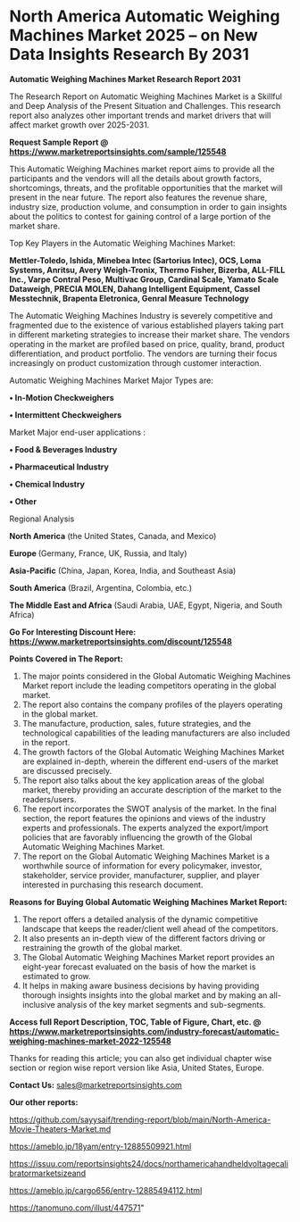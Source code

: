 # North America Automatic Weighing Machines Market 2025 – on New Data Insights Research By 2031

<strong>Automatic Weighing Machines Market Research Report 2031</strong>

The Research Report on Automatic Weighing Machines Market is a Skillful and Deep Analysis of the Present Situation and Challenges. This research report also analyzes other important trends and market drivers that will affect market growth over 2025-2031.

<strong>Request Sample Report @ <a href=https://www.marketreportsinsights.com/sample/125548>https://www.marketreportsinsights.com/sample/125548</a></strong>

This Automatic Weighing Machines market report aims to provide all the participants and the vendors will all the details about growth factors, shortcomings, threats, and the profitable opportunities that the market will present in the near future. The report also features the revenue share, industry size, production volume, and consumption in order to gain insights about the politics to contest for gaining control of a large portion of the market share.

Top Key Players in the Automatic Weighing Machines Market:

<strong>Mettler-Toledo, Ishida, Minebea Intec (Sartorius Intec), OCS, Loma Systems, Anritsu, Avery Weigh-Tronix, Thermo Fisher, Bizerba, ALL-FILL Inc., Varpe Contral Peso, Multivac Group, Cardinal Scale, Yamato Scale Dataweigh, PRECIA MOLEN, Dahang Intelligent Equipment, Cassel Messtechnik, Brapenta Eletronica, Genral Measure Technology</strong>

The Automatic Weighing Machines Industry is severely competitive and fragmented due to the existence of various established players taking part in different marketing strategies to increase their market share. The vendors operating in the market are profiled based on price, quality, brand, product differentiation, and product portfolio. The vendors are turning their focus increasingly on product customization through customer interaction.

Automatic Weighing Machines Market Major Types are:

<strong>• In-Motion Checkweighers

• Intermittent Checkweighers</strong>

Market Major end-user applications :

<strong>• Food & Beverages Industry

• Pharmaceutical Industry

• Chemical Industry

• Other</strong>

Regional Analysis

</u><strong><b>North America</b></strong> (the United States, Canada, and Mexico)

<strong><b>Europe </b></strong>(Germany, France, UK, Russia, and Italy)

<strong><b>Asia-Pacific</b></strong> (China, Japan, Korea, India, and Southeast Asia)

<strong><b>South America</b></strong> (Brazil, Argentina, Colombia, etc.)

<strong><b>The Middle East and Africa</b></strong> (Saudi Arabia, UAE, Egypt, Nigeria, and South Africa)

<strong>Go For Interesting Discount Here: <a href=https://www.marketreportsinsights.com/discount/125548>https://www.marketreportsinsights.com/discount/125548</a></strong>

<strong>Points Covered in The Report:</strong>
<ol>
  <li>The major points considered in the Global Automatic Weighing Machines Market report include the leading competitors operating in the global market.</li>
  <li>The report also contains the company profiles of the players operating in the global market.</li>
  <li>The manufacture, production, sales, future strategies, and the technological capabilities of the leading manufacturers are also included in the report.</li>
  <li>The growth factors of the Global Automatic Weighing Machines Market are explained in-depth, wherein the different end-users of the market are discussed precisely.</li>
  <li>The report also talks about the key application areas of the global market, thereby providing an accurate description of the market to the readers/users.</li>
  <li>The report incorporates the SWOT analysis of the market. In the final section, the report features the opinions and views of the industry experts and professionals. The experts analyzed the export/import policies that are favorably influencing the growth of the Global Automatic Weighing Machines Market.</li>
  <li>The report on the Global Automatic Weighing Machines Market is a worthwhile source of information for every policymaker, investor, stakeholder, service provider, manufacturer, supplier, and player interested in purchasing this research document.</li>
</ol>
<strong>Reasons for Buying Global Automatic Weighing Machines Market Report:</strong>

<ol>
  <li>The report offers a detailed analysis of the dynamic competitive landscape that keeps the reader/client well ahead of the competitors.</li>
  <li>It also presents an in-depth view of the different factors driving or restraining the growth of the global market.</li>
  <li>The Global Automatic Weighing Machines Market report provides an eight-year forecast evaluated on the basis of how the market is estimated to grow.</li>
  <li>It helps in making aware business decisions by having providing thorough insights insights into the global market and by making an all-inclusive analysis of the key market segments and sub-segments.</li>
</ol>
<strong>Access full Report Description, TOC, Table of Figure, Chart, etc. @ <a href=https://www.marketreportsinsights.com/industry-forecast/automatic-weighing-machines-market-2022-125548>https://www.marketreportsinsights.com/industry-forecast/automatic-weighing-machines-market-2022-125548</a></strong>


Thanks for reading this article; you can also get individual chapter wise section or region wise report version like Asia, United States, Europe.

<strong>Contact Us:</strong>
sales@marketreportsinsights.com

<strong>Our other reports:</strong>

<a href=https://github.com/sayysaif/trending-report/blob/main/North-America-Movie-Theaters-Market.md>https://github.com/sayysaif/trending-report/blob/main/North-America-Movie-Theaters-Market.md</a>

<a href=https://ameblo.jp/18yam/entry-12885509921.html>https://ameblo.jp/18yam/entry-12885509921.html</a>

<a href=https://issuu.com/reportsinsights24/docs/northamericahandheldvoltagecalibratormarketsizeand>https://issuu.com/reportsinsights24/docs/northamericahandheldvoltagecalibratormarketsizeand</a>

<a href=https://ameblo.jp/cargo656/entry-12885494112.html>https://ameblo.jp/cargo656/entry-12885494112.html</a>

<a href=https://tanomuno.com/illust/447571>https://tanomuno.com/illust/447571</a>"
